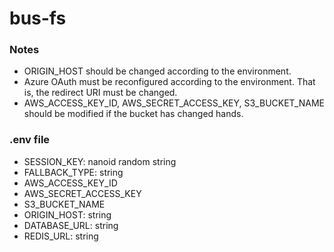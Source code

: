 # bus-fs

### Notes

-   ORIGIN_HOST should be changed according to the environment.
-   Azure OAuth must be reconfigured according to the environment. That is, the redirect URI must be changed.
-   AWS_ACCESS_KEY_ID, AWS_SECRET_ACCESS_KEY, S3_BUCKET_NAME should be modified if the bucket has changed hands.

### .env file

-   SESSION_KEY: nanoid random string
-   FALLBACK_TYPE: string
-   AWS_ACCESS_KEY_ID
-   AWS_SECRET_ACCESS_KEY
-   S3_BUCKET_NAME
-   ORIGIN_HOST: string
-   DATABASE_URL: string
-   REDIS_URL: string
